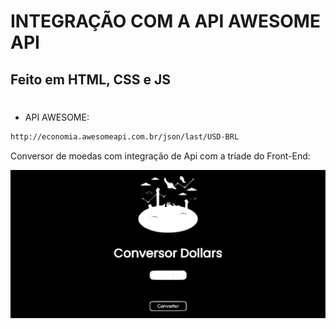 # INTEGRAÇÃO COM A API AWESOME API

## Feito em HTML, CSS e JS
#

- API AWESOME:
```bash
http://economia.awesomeapi.com.br/json/last/USD-BRL
```

Conversor de moedas com integração de Api com a tríade do Front-End:

<img src='./wasit.svg'> 
